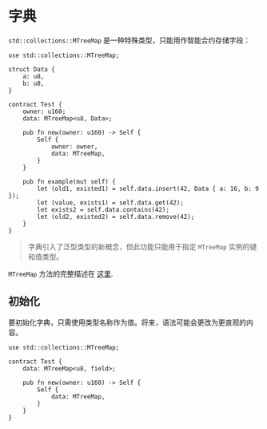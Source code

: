 # 字典

`std::collections::MTreeMap` 是一种特殊类型，只能用作智能合约存储字段：

```rust,no_run,noplaypen
use std::collections::MTreeMap;

struct Data {
    a: u8,
    b: u8,
}

contract Test {
    owner: u160;
    data: MTreeMap<u8, Data>;
    
    pub fn new(owner: u160) -> Self {
        Self {
            owner: owner,
            data: MTreeMap,
        }
    }

    pub fn example(mut self) {
        let (old1, existed1) = self.data.insert(42, Data { a: 16, b: 9 });
        let (value, exists1) = self.data.get(42);
        let exists2 = self.data.contains(42);
        let (old2, existed2) = self.data.remove(42);
    }
}
```

> 字典引入了泛型类型的新概念，但此功能只能用于指定 `MTreeMap` 实例的键和值类型。

`MTreeMap` 方法的完整描述在 [这里](../../appendix/E-standard-library.md#stdcollectionsmtreemapk-v).

## 初始化

要初始化字典，只需使用类型名称作为值。将来，语法可能会更改为更直观的内容。

```rust,no_run,noplaypen
use std::collections::MTreeMap;

contract Test {
    data: MTreeMap<u8, field>;
    
    pub fn new(owner: u160) -> Self {
        Self {
            data: MTreeMap,
        }
    }
}
```
